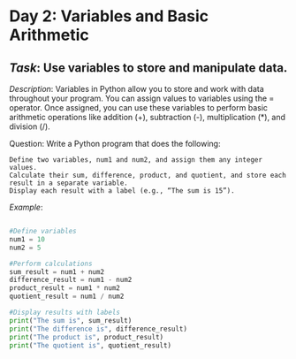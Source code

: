 # Day 2: Variables and Basic Arithmetic
## *Task*: Use variables to store and manipulate data.

*Description*:
Variables in Python allow you to store and work with data throughout your program. You can assign values to variables using the = operator. Once assigned, you can use these variables to perform basic arithmetic operations like addition (+), subtraction (-), multiplication (*), and division (/).

Question:
Write a Python program that does the following:

    Define two variables, num1 and num2, and assign them any integer values.
    Calculate their sum, difference, product, and quotient, and store each result in a separate variable.
    Display each result with a label (e.g., “The sum is 15”).

*Example*:
```python

#Define variables
num1 = 10
num2 = 5

#Perform calculations
sum_result = num1 + num2
difference_result = num1 - num2
product_result = num1 * num2
quotient_result = num1 / num2

#Display results with labels
print("The sum is", sum_result)
print("The difference is", difference_result)
print("The product is", product_result)
print("The quotient is", quotient_result)
